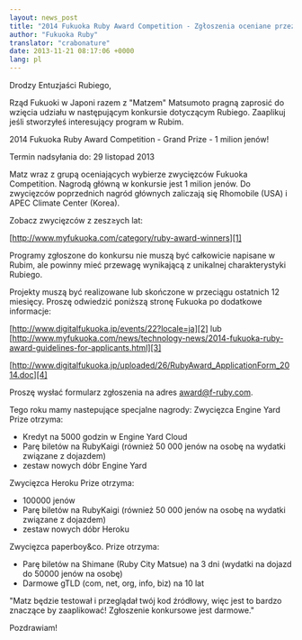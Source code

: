 ```yaml
---
layout: news_post
title: "2014 Fukuoka Ruby Award Competition - Zgłoszenia oceniane przez Matza"
author: "Fukuoka Ruby"
translator: "crabonature"
date: 2013-11-21 08:17:06 +0000
lang: pl
---
```


Drodzy Entuzjaści Rubiego,

Rząd Fukuoki w Japoni razem z "Matzem" Matsumoto pragną zaprosić
do wzięcia udziału w następującym konkursie dotyczącym Rubiego.
Zaaplikuj jeśli stworzyłeś interesujący program w Rubim.

2014 Fukuoka Ruby Award Competition - Grand Prize - 1 milion jenów!

Termin nadsyłania do: 29 listopad 2013

Matz wraz z grupą oceniających wybierze zwycięzców Fukuoka Competition.
Nagrodą główną w konkursie jest 1 milion jenów. Do zwycięzców poprzednich
nagród głównych zaliczają się Rhomobile (USA) i APEC Climate Center (Korea).

Zobacz zwycięzców z zesz≥ych lat:

[http://www.myfukuoka.com/category/ruby-award-winners][1]

Programy zgłoszone do konkursu nie muszą być całkowicie napisane w Rubim, ale
powinny mieć przewagę wynikającą z unikalnej charakterystyki Rubiego.

Projekty muszą być realizowane lub skończone w przeciągu ostatnich 12 miesięcy.
Proszę odwiedzić poniższą stronę Fukuoka po dodatkowe informacje:

[http://www.digitalfukuoka.jp/events/22?locale=ja][2]
lub
[http://www.myfukuoka.com/news/technology-news/2014-fukuoka-ruby-award-guidelines-for-applicants.html][3]

[http://www.digitalfukuoka.jp/uploaded/26/RubyAward_ApplicationForm_2014.doc][4]

Proszę wysłać formularz zgłoszenia na adres [award@f-ruby.com][5].

Tego roku mamy nastepujące specjalne nagrody:
Zwycięzca Engine Yard Prize otrzyma:

* Kredyt na 5000 godzin w Engine Yard Cloud
* Parę biletów na RubyKaigi (również 50 000 jenów na osobę na wydatki związane z dojazdem)
* zestaw nowych dóbr Engine Yard

Zwycięzca Heroku Prize otrzyma:

* 100000 jenów
* Parę biletów na RubyKaigi (również 50 000 jenów na osobę na wydatki związane z dojazdem)
* zestaw nowych dóbr Heroku

Zwycięzca paperboy&co. Prize otrzyma:

* Parę biletów na Shimane (Ruby City Matsue) na 3 dni
  (wydatki na dojazd do 50000 jenów na osobę)
* Darmowe gTLD (com, net, org, info, biz) na 10 lat

"Matz będzie testował i przeglądał twój kod źródłowy, więc jest to bardzo
znaczące by zaaplikować! Zgłoszenie konkursowe jest darmowe."

Pozdrawiam!

[1]: http://www.myfukuoka.com/category/ruby-award-winners
[2]: http://www.digitalfukuoka.jp/events/22?locale=ja
[3]: http://www.myfukuoka.com/news/technology-news/2014-fukuoka-ruby-award-guidelines-for-applicants.html
[4]: http://www.digitalfukuoka.jp/uploaded/26/RubyAward_ApplicationForm_2014.doc
[5]: mailto:award@f-ruby.com

